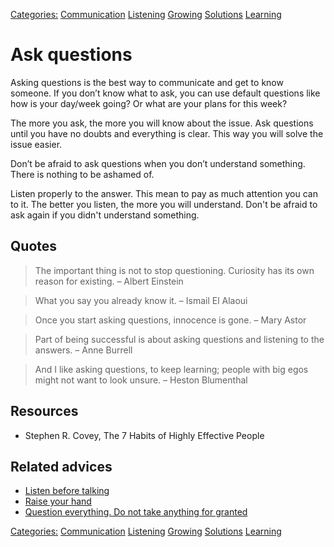[Categories:](../Categories/index.md) [Communication](../Categories/Communication.md) [Listening](../Categories/Listening.md) [Growing](../Categories/Growing.md) [Solutions](../Categories/Solutions.md) [Learning](../Categories/Learning.md)
# Ask questions

Asking questions is the best way to communicate and get to know someone. If you don’t know what to ask, you can use default questions like how is your day/week going? Or what are your plans for this week?

The more you ask, the more you will know about the issue. Ask questions until you have no doubts and everything is clear. This way you will solve the issue easier.

Don’t be afraid to ask questions when you don’t understand something. There is nothing to be ashamed of.

Listen properly to the answer. This mean to pay as much attention you can to it. The better you listen, the more you will understand. Don't be afraid to ask again if you didn't understand something.

## Quotes

> The important thing is not to stop questioning. Curiosity has its own reason for existing.
> – Albert Einstein

> What you say you already know it.
> – Ismail El Alaoui

> Once you start asking questions, innocence is gone. 
> – Mary Astor

> Part of being successful is about asking questions and listening to the answers.
> – Anne Burrell

> And I like asking questions, to keep learning; people with big egos might not want to look unsure. 
> – Heston Blumenthal

## Resources

- Stephen R. Covey, The 7 Habits of Highly Effective People

## Related advices

- [Listen before talking](../Listen%20before%20talking/index.md)
- [Raise your hand](../Raise%20your%20hand/index.md)
- [Question everything. Do not take anything for granted](../Question%20everything.%20Do%20not%20take%20anything%20for%20granted/index.md)

[Categories:](../Categories/index.md) [Communication](../Categories/Communication.md) [Listening](../Categories/Listening.md) [Growing](../Categories/Growing.md) [Solutions](../Categories/Solutions.md) [Learning](../Categories/Learning.md)